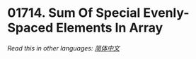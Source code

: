# 01714. Sum Of Special Evenly-Spaced Elements In Array

  _Read this in other languages:_
    [_简体中文_](README.zh-CN.md)

